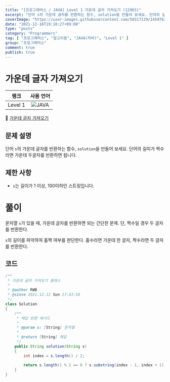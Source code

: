 ```yaml
---
title: "[프로그래머스 / JAVA] Level 1 가운데 글자 가져오기 (12903)"
excerpt: "단어 s의 가운데 글자를 반환하는 함수, solution을 만들어 보세요. 단어의 길이가 짝수라면 가운데 두글자를 반환하면 됩니다."
coverImage: "https://user-images.githubusercontent.com/50317129/145976356-6b5d1430-31c0-4c34-829e-6be8f747ab19.png"
date: "2021-12-16T19:18:27+09:00"
type: "posts"
category: "Programmers"
tag: [ "프로그래머스", "알고리즘", "JAVA(자바)", "Level 1" ]
group: "프로그래머스"
comment: true
publish: true
---
```


# 가운데 글자 가져오기

|  랭크   |                                                      사용 언어                                                      |
| :-----: | :-----------------------------------------------------------------------------------------------------------------: |
| Level 1 | ![JAVA](https://shields.io/badge/java-JDK%2011-lightgray?logo=java&style=plastic&logoColor=white&labelColor=orange) |

🔗 [가운데 글자 가져오기](https://programmers.co.kr/learn/courses/30/lessons/12903)





## 문제 설명

단어 `s`의 가운데 글자를 반환하는 함수, `solution`을 만들어 보세요. 단어의 길이가 짝수라면 가운데 두글자를 반환하면 됩니다.





## 제한 사항

* `s`는 길이가 1 이상, 100이하인 스트링입니다.










# 풀이

문자열 `s`가 있을 때, 가운데 글자를 반환하면 되는 간단한 문제. 단, 짝수일 경우 두 글자를 반환한다.

`s`의 길이를 파악하여 홀짝 여부를 판단한다. 홀수라면 가운데 한 글자, 짝수라면 두 글자를 반환한다.





## 코드

``` java
/**
 * 가운데 글자 가져오기 클래스
 *
 * @author RWB
 * @since 2021.12.12 Sun 17:43:58
 */
class Solution
{
	/**
	 * 해답 반환 메서드
	 *
	 * @param s: [String] 문자열
	 *
	 * @return [String] 해답
	 */
	public String solution(String s)
	{
		int index = s.length() / 2;
		
		return s.length() % 2 == 0 ? s.substring(index - 1, index + 1) : s.substring(index, index + 1);
	}
}
```
